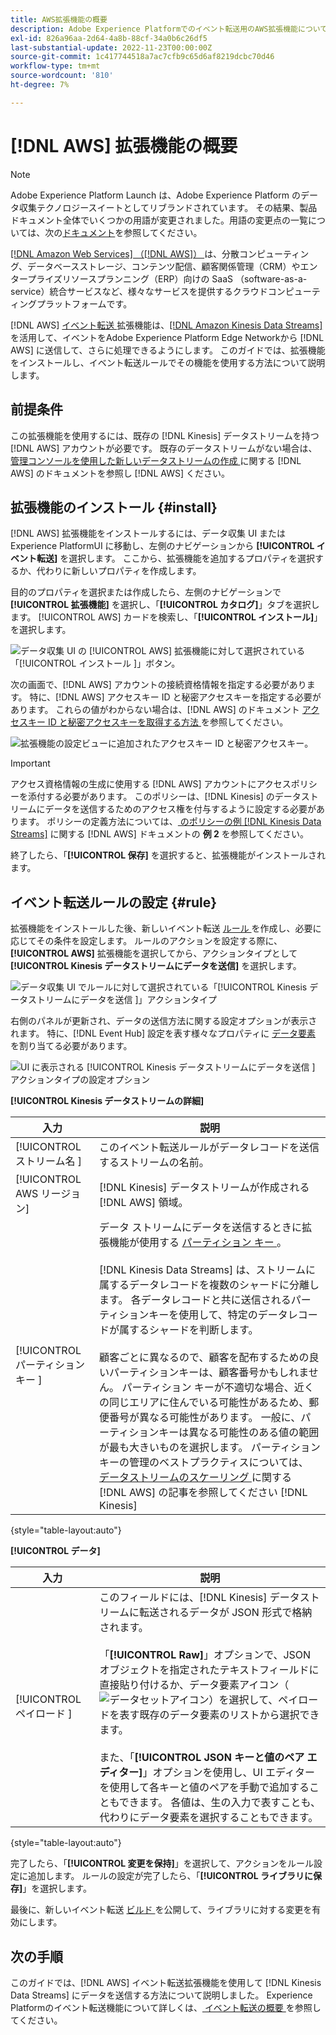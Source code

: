```yaml
---
title: AWS拡張機能の概要
description: Adobe Experience Platformでのイベント転送用のAWS拡張機能について説明します。
exl-id: 826a96aa-2d64-4a8b-88cf-34a0b6c26df5
last-substantial-update: 2022-11-23T00:00:00Z
source-git-commit: 1c417744518a7ac7cfb9c65d6af8219dcbc70d46
workflow-type: tm+mt
source-wordcount: '810'
ht-degree: 7%

---
```


# [!DNL AWS] 拡張機能の概要

>[!NOTE]
>
>Adobe Experience Platform Launch は、Adobe Experience Platform のデータ収集テクノロジースイートとしてリブランドされています。 その結果、製品ドキュメント全体でいくつかの用語が変更されました。用語の変更点の一覧については、次の[ドキュメント](../../../term-updates.md)を参照してください。

[[!DNL Amazon Web Services]  （[!DNL AWS]） ](https://aws.amazon.com/jp/) は、分散コンピューティング、データベースストレージ、コンテンツ配信、顧客関係管理（CRM）やエンタープライズリソースプランニング（ERP）向けの SaaS （software-as-a-service）統合サービスなど、様々なサービスを提供するクラウドコンピューティングプラットフォームです。

[!DNL AWS] [ イベント転送 ](../../../ui/event-forwarding/overview.md) 拡張機能は、[[!DNL Amazon Kinesis Data Streams]](https://docs.aws.amazon.com/streams/latest/dev/introduction.html) を活用して、イベントをAdobe Experience Platform Edge Networkから [!DNL AWS] に送信して、さらに処理できるようにします。 このガイドでは、拡張機能をインストールし、イベント転送ルールでその機能を使用する方法について説明します。

## 前提条件

この拡張機能を使用するには、既存の [!DNL Kinesis] データストリームを持つ [!DNL AWS] アカウントが必要です。 既存のデータストリームがない場合は、[ 管理コンソールを使用した新しいデータストリームの作成 ](https://docs.aws.amazon.com/streams/latest/dev/how-do-i-create-a-stream.html) に関する [!DNL AWS] のドキュメントを参照し  [!DNL AWS]  ください。

## 拡張機能のインストール {#install}

[!DNL AWS] 拡張機能をインストールするには、データ収集 UI またはExperience PlatformUI に移動し、左側のナビゲーションから **[!UICONTROL イベント転送]** を選択します。 ここから、拡張機能を追加するプロパティを選択するか、代わりに新しいプロパティを作成します。

目的のプロパティを選択または作成したら、左側のナビゲーションで **[!UICONTROL 拡張機能]** を選択し、「**[!UICONTROL カタログ]**」タブを選択します。 [!UICONTROL AWS] カードを検索し、「**[!UICONTROL インストール]**」を選択します。

![ データ収集 UI の [!UICONTROL AWS] 拡張機能に対して選択されている「[!UICONTROL  インストール ]」ボタン。](../../../images/extensions/server/aws/install.png)

次の画面で、[!DNL AWS] アカウントの接続資格情報を指定する必要があります。 特に、[!DNL AWS] アクセスキー ID と秘密アクセスキーを指定する必要があります。 これらの値がわからない場合は、[!DNL AWS] のドキュメント [ アクセスキー ID と秘密アクセスキーを取得する方法 ](https://docs.aws.amazon.com/powershell/latest/userguide/pstools-appendix-sign-up.html) を参照してください。

![ 拡張機能の設定ビューに追加されたアクセスキー ID と秘密アクセスキー。](../../../images/extensions/server/aws/credentials.png)

>[!IMPORTANT]
>
>アクセス資格情報の生成に使用する [!DNL AWS] アカウントにアクセスポリシーを添付する必要があります。 このポリシーは、[!DNL Kinesis] のデータストリームにデータを送信するためのアクセス権を付与するように設定する必要があります。 ポリシーの定義方法については、[ のポリシーの例  [!DNL Kinesis Data Streams]](https://docs.aws.amazon.com/streams/latest/dev/controlling-access.html#kinesis-using-iam-examples) に関する [!DNL AWS] ドキュメントの **例 2** を参照してください。

終了したら、「**[!UICONTROL 保存]** を選択すると、拡張機能がインストールされます。

## イベント転送ルールの設定 {#rule}

拡張機能をインストールした後、新しいイベント転送 [ ルール ](../../../ui/managing-resources/rules.md) を作成し、必要に応じてその条件を設定します。 ルールのアクションを設定する際に、**[!UICONTROL AWS]** 拡張機能を選択してから、アクションタイプとして **[!UICONTROL Kinesis データストリームにデータを送信]** を選択します。

![ データ収集 UI でルールに対して選択されている「[!UICONTROL Kinesis データストリームにデータを送信 ]」アクションタイプ ](../../../images/extensions/server/aws/select-action-type.png)

右側のパネルが更新され、データの送信方法に関する設定オプションが表示されます。 特に、[!DNL Event Hub] 設定を表す様々なプロパティに [ データ要素 ](../../../ui/managing-resources/data-elements.md) を割り当てる必要があります。

![UI に表示される [!UICONTROL Kinesis データストリームにデータを送信 ] アクションタイプの設定オプション ](../../../images/extensions/server/aws/data-stream-details.png)

**[!UICONTROL Kinesis データストリームの詳細]**

| 入力 | 説明 |
| --- | --- |
| [!UICONTROL  ストリーム名 ] | このイベント転送ルールがデータレコードを送信するストリームの名前。 |
| [!UICONTROL AWS リージョン] | [!DNL Kinesis] データストリームが作成される [!DNL AWS] 領域。 |
| [!UICONTROL  パーティションキー ] | データ ストリームにデータを送信するときに拡張機能が使用する [ パーティション キー ](https://docs.aws.amazon.com/streams/latest/dev/key-concepts.html#partition-key)。<br><br>[!DNL Kinesis Data Streams] は、ストリームに属するデータレコードを複数のシャードに分離します。 各データレコードと共に送信されるパーティションキーを使用して、特定のデータレコードが属するシャードを判断します。<br><br> 顧客ごとに異なるので、顧客を配布するための良いパーティションキーは、顧客番号かもしれません。 パーティション キーが不適切な場合、近くの同じエリアに住んでいる可能性があるため、郵便番号が異なる可能性があります。 一般に、パーティションキーは異なる可能性のある値の範囲が最も大きいものを選択します。 パーティションキーの管理のベストプラクティスについては、[ データストリームのスケーリング ](https://aws.amazon.com/blogs/big-data/under-the-hood-scaling-your-kinesis-data-streams/) に関する [!DNL AWS] の記事を参照してください  [!DNL Kinesis]  |

{style="table-layout:auto"}

**[!UICONTROL データ]**

| 入力 | 説明 |
| --- | --- |
| [!UICONTROL  ペイロード ] | このフィールドには、[!DNL Kinesis] データストリームに転送されるデータが JSON 形式で格納されます。<br><br> 「**[!UICONTROL Raw]**」オプションで、JSON オブジェクトを指定されたテキストフィールドに直接貼り付けるか、データ要素アイコン（![ データセットアイコン ](../../../images/extensions/server/aws/data-element-icon.png)）を選択して、ペイロードを表す既存のデータ要素のリストから選択できます。<br><br> また、「**[!UICONTROL JSON キーと値のペア エディター]**」オプションを使用し、UI エディターを使用して各キーと値のペアを手動で追加することもできます。 各値は、生の入力で表すことも、代わりにデータ要素を選択することもできます。 |

{style="table-layout:auto"}

完了したら、「**[!UICONTROL 変更を保持]**」を選択して、アクションをルール設定に追加します。 ルールの設定が完了したら、「**[!UICONTROL ライブラリに保存]**」を選択します。

最後に、新しいイベント転送 [ ビルド ](../../../ui/publishing/builds.md) を公開して、ライブラリに対する変更を有効にします。

## 次の手順

このガイドでは、[!DNL AWS] イベント転送拡張機能を使用して [!DNL Kinesis Data Streams] にデータを送信する方法について説明しました。 Experience Platformのイベント転送機能について詳しくは、[ イベント転送の概要 ](../../../ui/event-forwarding/overview.md) を参照してください。
